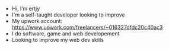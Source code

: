 - Hi, I’m ertjy
- I'm a self-taught developer looking to improve
- My upwork account: https://www.upwork.com/freelancers/~016327dfdc20c40ac3
- I do software, game and web developement
- Looking to improve my web dev skills


